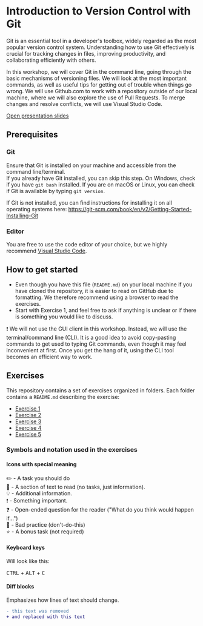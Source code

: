 # Introduction to Version Control with Git

Git is an essential tool in a developer's toolbox, widely regarded as the most popular version control system. Understanding how to use Git effectively is crucial for tracking changes in files, improving productivity, and collaborating efficiently with others.

In this workshop, we will cover Git in the command line, going through the basic mechanisms of versioning files. We will look at the most important commands, as well as useful tips for getting out of trouble when things go wrong. We will use Github.com to work with a repository outside of our local machine, where we will also explore the use of Pull Requests. To merge changes and resolve conflicts, we will use Visual Studio Code.

[Open presentation slides](#)

## Prerequisites

### Git

Ensure that Git is installed on your machine and accessible from the command line/terminal.  
If you already have Git installed, you can skip this step. On Windows, check if you have `git bash` installed. If you are on macOS or Linux, you can check if Git is available by typing `git version`.

If Git is not installed, you can find instructions for installing it on all operating systems here: https://git-scm.com/book/en/v2/Getting-Started-Installing-Git

### Editor

You are free to use the code editor of your choice, but we highly recommend [Visual Studio Code](https://code.visualstudio.com/).

## How to get started

- Even though you have this file (`README.md`) on your local machine if you have cloned the repository, it is easier to read on GitHub due to formatting. We therefore recommend using a browser to read the exercises.
- Start with Exercise 1, and feel free to ask if anything is unclear or if there is something you would like to discuss.

:exclamation: We will not use the GUI client in this workshop. Instead, we will use the terminal/command line (CLI). It is a good idea to avoid copy-pasting commands to get used to typing Git commands, even though it may feel inconvenient at first. Once you get the hang of it, using the CLI tool becomes an efficient way to work.

## Exercises

This repository contains a set of exercises organized in folders. Each folder contains a `README.md` describing the exercise:

- [Exercise 1](exercise-1/README.md)
- [Exercise 2](exercise-2/README.md)
- [Exercise 3](exercise-3/README.md)
- [Exercise 4](exercise-4/README.md)
- [Exercise 5](exercise-5/README.md)

### Symbols and notation used in the exercises

#### Icons with special meaning

:pencil2: - A task you should do  
:book: - A section of text to read (no tasks, just information).  
:bulb: - Additional information.  
:exclamation: - Something important.  
:question: - Open-ended question for the reader ("What do you think would happen if...")  
:poop: - Bad practice (don't-do-this)  
:star: - A bonus task (not required)  

#### Keyboard keys

Will look like this:

<kbd>CTRL</kbd> + <kbd>ALT</kbd> + <kbd>C</kbd>

#### Diff blocks

Emphasizes how lines of text should change.

```diff
- this text was removed
+ and replaced with this text
```